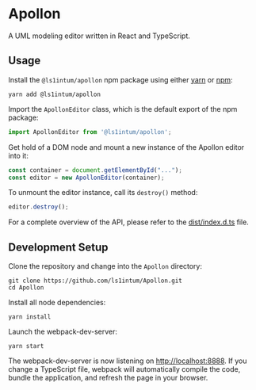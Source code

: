 # Apollon

A UML modeling editor written in React and TypeScript.

## Usage

Install the `@ls1intum/apollon` npm package using either [yarn](https://yarnpkg.com/) or [npm](https://www.npmjs.com/):

```
yarn add @ls1intum/apollon
```

Import the `ApollonEditor` class, which is the default export of the npm package:

```js
import ApollonEditor from '@ls1intum/apollon';
```

Get hold of a DOM node and mount a new instance of the Apollon editor into it:

```js
const container = document.getElementById("...");
const editor = new ApollonEditor(container);
```

To unmount the editor instance, call its `destroy()` method:

```js
editor.destroy();
```

For a complete overview of the API, please refer to the [dist/index.d.ts](https://github.com/ls1intum/Apollon/blob/master/dist/index.d.ts) file.

## Development Setup

Clone the repository and change into the `Apollon` directory:

```
git clone https://github.com/ls1intum/Apollon.git
cd Apollon
```

Install all node dependencies:

```
yarn install
```

Launch the webpack-dev-server:

```
yarn start
```

The webpack-dev-server is now listening on [http://localhost:8888](http://localhost:8888). If you change a TypeScript file, webpack will automatically compile the code, bundle the application, and refresh the page in your browser.
